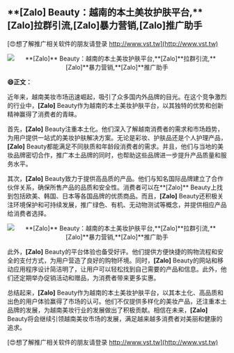 ## ****[Zalo]** Beauty：越南的本土美妆护肤平台,**[Zalo]**拉群引流,**[Zalo]**暴力营销,**[Zalo]**推广助手**

[😍想了解推广相关软件的朋友请登录 http://www.vst.tw](http://www.vst.tw)

 <center><img src="https://vst.tw/MP4/tuiguang/png/1.png" alt="**[Zalo]** Beauty：越南的本土美妆护肤平台,**[Zalo]**拉群引流,**[Zalo]**暴力营销,**[Zalo]**推广助手"></center>

**😄正文：**

近年来，越南美妆市场迅速崛起，吸引了众多国内外品牌的目光。在这个竞争激烈的行业中，**[Zalo]** Beauty作为越南的本土美妆护肤平台，以其独特的优势和创新精神赢得了消费者的青睐。

首先，**[Zalo]** Beauty注重本土化。他们深入了解越南消费者的需求和市场趋势，为用户提供一站式的美妆护肤解决方案。无论是彩妆、护肤品还是个人护理产品，**[Zalo]** Beauty都能满足不同肤质和年龄段消费者的需求。并且，他们与当地的美妆品牌密切合作，推广本土品牌的同时，也帮助这些品牌进一步提升产品质量和服务水平。

其次，**[Zalo]** Beauty致力于提供高品质的产品。他们与知名国际品牌建立了合作伙伴关系，确保所售产品的品质和安全性。消费者可以在**[Zalo]** Beauty上找到包括欧美、韩国、日本等各国品牌的优质商品。而且，**[Zalo]** Beauty还积极关注环境保护和可持续发展，推广绿色、有机、无动物测试等概念，并提供相应产品给消费者选择。

 <center><img src="https://vst.tw/MP4/tuiguang/png/0.png" alt="**[Zalo]** Beauty：越南的本土美妆护肤平台,**[Zalo]**拉群引流,**[Zalo]**暴力营销,**[Zalo]**推广助手"></center>

此外，**[Zalo]** Beauty的平台体验也备受好评。他们提供方便快捷的购物流程和安全的支付方式，为用户营造了良好的购物环境。同时，**[Zalo]** Beauty的网站和移动应用程序设计简洁明了，让用户可以轻松找到自己需要的产品和信息。此外，他们还定期举办促销活动和赠品，为消费者带来更多实惠。

总结起来，**[Zalo]** Beauty作为越南的本土美妆护肤平台，以其本土化、高品质和出色的用户体验赢得了市场的认可。他们不仅提供多样化的美妆产品，还注重本土品牌的发展，为越南美妆行业的发展做出了积极贡献。相信在未来，**[Zalo]** Beauty将会继续引领越南美妆市场的发展，满足越来越多消费者对美丽和健康的追求。

[😍想了解推广相关软件的朋友请登录 http://www.vst.tw](http://www.vst.tw)



